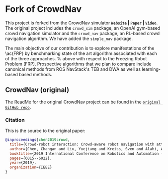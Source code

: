 # Fork of CrowdNav

This project is forked from the CrowdNav simulator **[`Website`](https://www.epfl.ch/labs/vita/research/planning/crowd-robot-interaction/) | [`Paper`](https://arxiv.org/abs/1809.08835) | [`Video`](https://youtu.be/0sNVtQ9eqjA)**. The original project includes the ```crowd_sim``` package, an OpenAI gym-based crowd navigation simulator and the ```crowd_nav``` package, an RL-based crowd navigation algorithm. We have added the ```simple_nav``` package.

The main objective of our contribution is to explore manifestations of the \ac{FRP} by benchmarking state of the art algorithm associated with each of the three approaches. % above with respect to the Freezing Robot Problem (FRP). Prospective algorithms that we plan to compare include canonical methods from ROS NavStack's TEB and DWA as well as learning-based  based methods.


## CrowdNav (original)
The ReadMe for the original CrowdNav project can be found in the [`original GitHub repo`](https://github.com/vita-epfl/CrowdNav).

### Citation
This is the source to the original paper:
```bibtex
@inproceedings{chen2019crowd,
  title={Crowd-robot interaction: Crowd-aware robot navigation with attention-based deep reinforcement learning},
  author={Chen, Changan and Liu, Yuejiang and Kreiss, Sven and Alahi, Alexandre},
  booktitle={2019 International Conference on Robotics and Automation (ICRA)},
  pages={6015--6022},
  year={2019},
  organization={IEEE}
}
```
